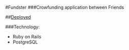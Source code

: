 #Fundster
###Crowfunding application between Friends

##[Deployed](https://fundster.herokuapp.com/ "Fundster")

###Technology:
* Ruby on Rails
* PostgreSQL
